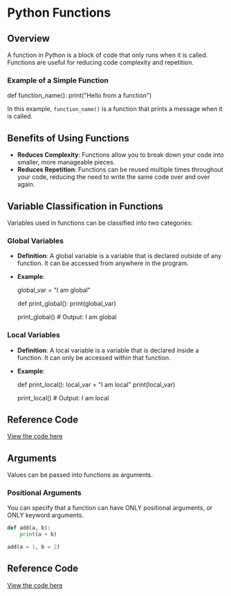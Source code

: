 # Python Functions

## Overview

A function in Python is a block of code that only runs when it is called. Functions are useful for reducing code complexity and repetition.

### Example of a Simple Function

def function_name():
    print("Hello from a function")

In this example, `function_name()` is a function that prints a message when it is called.

## Benefits of Using Functions

- **Reduces Complexity**: Functions allow you to break down your code into smaller, more manageable pieces.
- **Reduces Repetition**: Functions can be reused multiple times throughout your code, reducing the need to write the same code over and over again.

## Variable Classification in Functions

Variables used in functions can be classified into two categories:

### Global Variables

- **Definition**: A global variable is a variable that is declared outside of any function. It can be accessed from anywhere in the program.
- **Example**:

    global_var = "I am global"

    def print_global():
        print(global_var)

    print_global()  # Output: I am global

### Local Variables

- **Definition**: A local variable is a variable that is declared inside a function. It can only be accessed within that function.
- **Example**:

    def print_local():
        local_var = "I am local"
        print(local_var)

    print_local()  # Output: I am local


## Reference Code
[View the code here](../code/Functions/basic.py)


## Arguments
Values can be passed into functions as arguments.

### Positional Arguments
You can specify that a function can have ONLY positional arguments, or ONLY keyword arguments.
```python
def add(a, b):
    print(a + b)

add(a = 1, b = 2)
```


## Reference Code
[View the code here](../code/Functions/arguments.py)
